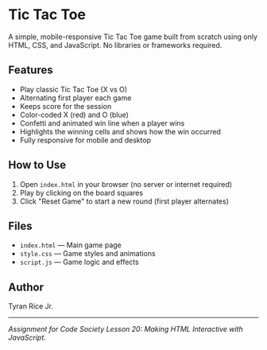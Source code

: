 # Tic Tac Toe

A simple, mobile-responsive Tic Tac Toe game built from scratch using only HTML, CSS, and JavaScript. No libraries or frameworks required.

## Features
- Play classic Tic Tac Toe (X vs O)
- Alternating first player each game
- Keeps score for the session
- Color-coded X (red) and O (blue)
- Confetti and animated win line when a player wins
- Highlights the winning cells and shows how the win occurred
- Fully responsive for mobile and desktop

## How to Use
1. Open `index.html` in your browser (no server or internet required)
2. Play by clicking on the board squares
3. Click "Reset Game" to start a new round (first player alternates)

## Files
- `index.html` — Main game page
- `style.css` — Game styles and animations
- `script.js` — Game logic and effects

## Author
Tyran Rice Jr.

---

*Assignment for Code Society Lesson 20: Making HTML Interactive with JavaScript.*
